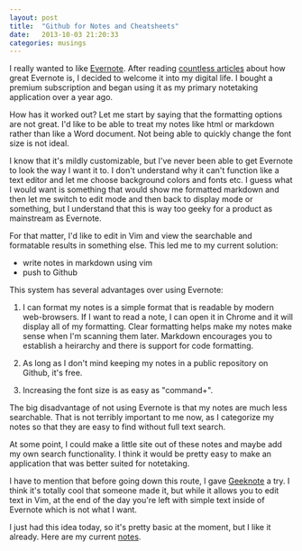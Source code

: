 ```yaml
---
layout: post
title:  "Github for Notes and Cheatsheets"
date:   2013-10-03 21:20:33
categories: musings
---
```


I really wanted to like [Evernote](http://evernote.com/). After reading [countless articles](http://lifehacker.com/tag/evernote) about how great Evernote is, I decided to welcome  it into my digital life. I bought a premium subscription and began using it as my primary notetaking application over a year ago.

How has it worked out? Let me start by saying that the formatting options are not great. I'd like to be able to treat my notes like html or markdown rather than like a Word document. Not being able to quickly change the font size is not ideal. 

I know that it's mildly customizable, but I've never been able to get Evernote to look the way I want it to. I don't understand why it can't function like a text editor and let me choose background colors and fonts etc. I guess what I would want is something that would show me formatted markdown and then let me switch to edit mode and then back to display mode or something, but I understand that this is way too geeky for a product as mainstream as Evernote.

For that matter, I'd like to edit in Vim and view the searchable and formatable results in something else. This led me to my current solution:

* write notes in markdown using vim
* push to Github

This system has several advantages over using Evernote: 

1. I can format my notes is a simple format that is readable by modern web-browsers. If I want to read a note, I can open it in Chrome and it will display all of my formatting. Clear formatting helps make my notes make sense when I'm scanning them later. Markdown encourages you to establish a heirarchy and there is support for code formatting.

2. As long as I don't mind keeping my notes in a public repository on Github, it's free.

3. Increasing the font size is as easy as "command+".

The big disadvantage of not using Evernote is that my notes are much less searchable. That is not terribly important to me now, as I categorize my notes so that they are easy to find without full text search.

At some point, I could make a little site out of these notes and maybe add my own search functionality. I think it would be pretty easy to make an application that was better suited for notetaking.

I have to mention that before going down this route, I gave [Geeknote](http://geeknote.me/) a try. I think it's totally cool that someone made it, but while it allows you to edit text in Vim, at the end of the day you're left with simple text inside of Evernote which is not what I want.

I just had this idea today, so it's pretty basic at the moment, but I like it already. Here are my current [notes](https://github.com/andyroo2000/notes).
